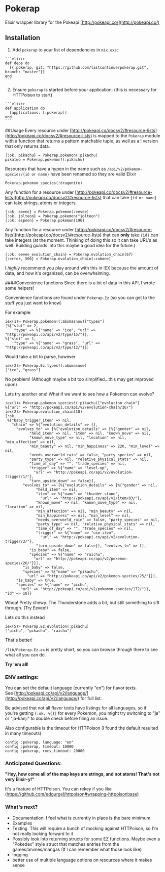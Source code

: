 # Pokerap

Elixir wrapper library for the Pokeapi [http://pokeapi.co/](http://pokeapi.co/)

## Installation

  1. Add `pokerap` to your list of dependencies in `mix.exs`:

    ```elixir
    def deps do
      [{:pokerap, git: "https://github.com/lastcontinue/pokerap.git", branch: "master"}]
    end
    ```

  2. Ensure `pokerap` is started before your application: (this is necessary for HTTPoison to start)

    ```elixir
    def application do
      [applications: [:pokerap]]
    end
    ```

##Usage
Every resource under [http://pokeapi.co/docsv2/#resource-lists](http://pokeapi.co/docsv2/#resource-lists) is mapped to the `Pokerap` module with a function that returns a pattern matchable tuple, as well as a ! version that only returns data.

	{:ok, pikachu} = Pokerap.pokemon(:pikachu)
	pikatwo = Pokerap.pokemon!(:pikachu)

Resources that have a hypen in the name such as `/api/v2/pokemon-species/{id or name}` have been renamed so they are valid Elixir

	Pokerap.pokemon_species(:dragonite)

Any function for a resource under [http://pokeapi.co/docsv2/#resource-lists](http://pokeapi.co/docsv2/#resource-lists) that can take `{id or name}` can take strings, atoms or integers.

	{:ok, eevee} = Pokerap.pokemon(:eevee)
	{:ok, jolteon} = Pokerap.pokemon("jolteon")
	{:ok, espeon} = Pokerap.pokemon(196)

Any function for a resource under [http://pokeapi.co/docsv2/#resource-lists](http://pokeapi.co/docsv2/#resource-lists) that can **only** take `{id}` can take integers (at the moment. Thinking of doing this so it can take URL's as well. Building guards into this maybe a good idea
for the future.)

	{:ok, eevee_evolution_chain} = Pokerap.evolution_chain(67)
	{:error, 500} = Pokerap.evolution_chain(:cubone)

I _highly_ recommend you play around with this in IEX because the amount of data, and how it's organized, can
be overwhelming.

####Convenience functions
Since there is a lot of data in this API, I wrote some helpers!

Convenience functions are found under `Pokerap.Ez` (so you can get to the stuff you just want to know)

For example:  

	iex(1)> Pokerap.pokemon!(:abomasnow)["types"]
	[%{"slot" => 2,
		"type" => %{"name" => "ice", "url" => "http://pokeapi.co/api/v2/type/15/"}},
 	%{"slot" => 1,
   		"type" => %{"name" => "grass", "url" => "http://pokeapi.co/api/v2/type/12/"}}]

Would take a bit to parse, however

	iex(2)> Pokerap.Ez.types!(:abomasnow)
	["ice", "grass"]

No problem! (Although maybe a bit too simplified...this may get improved upon)

Lets try another one! What if we want to see how a Pokemon can evolve?

	iex(1)> Pokerap.pokemon_species!(:pikachu)["evolution_chain"]
	%{"url" => "http://pokeapi.co/api/v2/evolution-chain/10/"}
	iex(2)> Pokerap.evolution_chain(10)
	{:ok,
	 %{"baby_trigger_item" => nil,
	   "chain" => %{"evolution_details" => [],
	     "evolves_to" => [%{"evolution_details" => [%{"gender" => nil,
	           "held_item" => nil, "item" => nil, "known_move" => nil,
	           "known_move_type" => nil, "location" => nil, "min_affection" => nil,
	           "min_beauty" => nil, "min_happiness" => 220, "min_level" => nil,
	           "needs_overworld_rain" => false, "party_species" => nil,
	           "party_type" => nil, "relative_physical_stats" => nil,
	           "time_of_day" => "", "trade_species" => nil,
	           "trigger" => %{"name" => "level-up",
	             "url" => "http://pokeapi.co/api/v2/evolution-trigger/1/"},
	           "turn_upside_down" => false}],
	        "evolves_to" => [%{"evolution_details" => [%{"gender" => nil,
	              "held_item" => nil,
	              "item" => %{"name" => "thunder-stone",
	                "url" => "http://pokeapi.co/api/v2/item/83/"},
	              "known_move" => nil, "known_move_type" => nil, "location" => nil,
	              "min_affection" => nil, "min_beauty" => nil,
	              "min_happiness" => nil, "min_level" => nil,
	              "needs_overworld_rain" => false, "party_species" => nil,
	              "party_type" => nil, "relative_physical_stats" => nil,
	              "time_of_day" => "", "trade_species" => nil,
	              "trigger" => %{"name" => "use-item",
	                "url" => "http://pokeapi.co/api/v2/evolution-trigger/3/"},
	              "turn_upside_down" => false}], "evolves_to" => [],
	           "is_baby" => false,
	           "species" => %{"name" => "raichu",
	             "url" => "http://pokeapi.co/api/v2/pokemon-species/26/"}}],
	        "is_baby" => false,
	        "species" => %{"name" => "pikachu",
	          "url" => "http://pokeapi.co/api/v2/pokemon-species/25/"}}],
	     "is_baby" => true,
	     "species" => %{"name" => "pichu",
	       "url" => "http://pokeapi.co/api/v2/pokemon-species/172/"}}, "id" => 10}}
Whoa! Pretty chewy. The Thunderstone adds a bit, but still something to sift through. (Try Eevee!)

Lets do this instead  

	iex(5)> Pokerap.Ez.evolution(:pikachu)
	["pichu", "pikachu", "raichu"]

That's better!

`/lib/Pokerap.Ez.ex` is pretty short, so you can browse through there to see what all you can do.

**Try 'em all!**			
### ENV settings:

You can set the default language (currently "en") for flavor texts.  
See [http://pokeapi.co/api/v2/language/](http://pokeapi.co/api/v2/language/) for full list.

Be advised that not all flavor texts have listings for
all languages, so if you're getting `{:ok, %{}}` for every Pokemon, you might try
switching to "ja" or "ja-kanji" to double check before filing an issue.

Also configurable is the timeout for HTTPoison (I found the default resulted in many timeouts)  

	config :pokerap, language: "en"  
	config :pokerap, timeout: 10000
    config :pokerap, recv_timeout: 20000  

### Anticipated Questions:

**"Hey, how come all of the map keys are strings, and not atoms! That's not very Elixir-y!"**

It's a feature of HTTPoison. You can rekey if you like (https://github.com/edgurgel/httpoison#wrapping-httpoisonbase)

### What's next?
* Documentation. I feel what is currently in place is the bare minimum
* Examples
* Testing. This will require a bunch of mocking against HTTPoison, so I'm not really looking forward to it
* Possibly look into returning structs for some EZ functions. Maybe even a "Pokedex" style struct that matches entries from the games/animes/mangas (If I can remember what those look like)
* logging
* better use of multiple language options on resources where it makes sense
